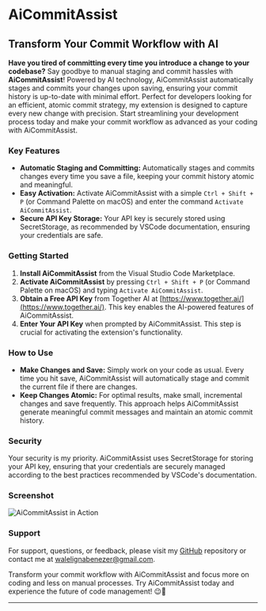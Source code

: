 # AiCommitAssist

## Transform Your Commit Workflow with AI

**Have you tired of committing every time you introduce a change to your codebase?** Say goodbye to manual staging and commit hassles with **AiCommitAssist**! Powered by AI technology, AiCommitAssist automatically stages and commits your changes upon saving, ensuring your commit history is up-to-date with minimal effort. Perfect for developers looking for an efficient, atomic commit strategy, my extension is designed to capture every new change with precision. Start streamlining your development process today and make your commit workflow as advanced as your coding with AiCommitAssist.

### Key Features

- **Automatic Staging and Committing:** Automatically stages and commits changes every time you save a file, keeping your commit history atomic and meaningful.
- **Easy Activation:** Activate AiCommitAssist with a simple `Ctrl + Shift + P` (or Command Palette on macOS) and enter the command `Activate AiCommitAssist`.
- **Secure API Key Storage:** Your API key is securely stored using SecretStorage, as recommended by VSCode documentation, ensuring your credentials are safe.

### Getting Started

1. **Install AiCommitAssist** from the Visual Studio Code Marketplace.
2. **Activate AiCommitAssist** by pressing `Ctrl + Shift + P` (or Command Palette on macOS) and typing `Activate AiCommitAssist`.
3. **Obtain a Free API Key** from Together AI at [https://www.together.ai/](https://www.together.ai/). This key enables the AI-powered features of AiCommitAssist.
4. **Enter Your API Key** when prompted by AiCommitAssist. This step is crucial for activating the extension's functionality.

### How to Use

- **Make Changes and Save:** Simply work on your code as usual. Every time you hit save, AiCommitAssist will automatically stage and commit the current file if there are changes.
- **Keep Changes Atomic:** For optimal results, make small, incremental changes and save frequently. This approach helps AiCommitAssist generate meaningful commit messages and maintain an atomic commit history.

### Security

Your security is my priority. AiCommitAssist uses SecretStorage for storing your API key, ensuring that your credentials are securely managed according to the best practices recommended by VSCode's documentation.

### Screenshot

![AiCommitAssist in Action](../aicommitassist/Screenshots/Screenshot%20.png)


### Support

For support, questions, or feedback, please visit my [GitHub](https://github.com/Abthon/AiCommitAssist) repository or contact me at [walelignabenezer@gmail.com](mailto:walelignabenezer@gmail.com).

Transform your commit workflow with AiCommitAssist and focus more on coding and less on manual processes. Try AiCommitAssist today and experience the future of code management! 😉🖖

---